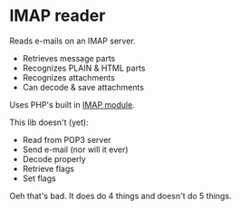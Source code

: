 # IMAP reader

Reads e-mails on an IMAP server.

* Retrieves message parts
* Recognizes PLAIN & HTML parts
* Recognizes attachments
* Can decode & save attachments

Uses PHP's built in [IMAP module](http://www.php.net/manual/en/ref.imap.php).

This lib doesn't (yet):

* Read from POP3 server
* Send e-mail (nor will it ever)
* Decode properly
* Retrieve flags
* Set flags

Oeh that's bad. It does do 4 things and doesn't do 5 things.

